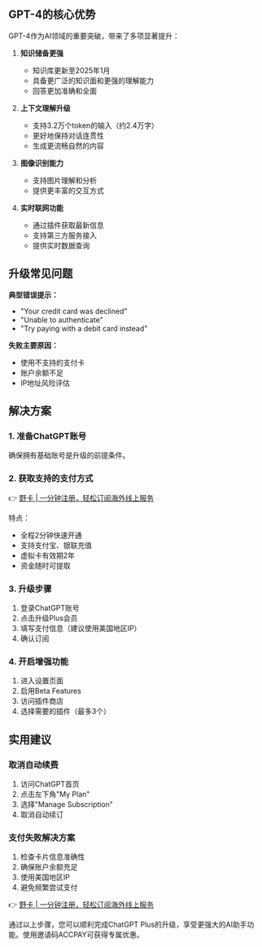 ## GPT-4的核心优势

GPT-4作为AI领域的重要突破，带来了多项显著提升：

1. **知识储备更强**
   - 知识库更新至2025年1月
   - 具备更广泛的知识面和更强的理解能力
   - 回答更加准确和全面

2. **上下文理解升级**
   - 支持3.2万个token的输入（约2.4万字）
   - 更好地保持对话连贯性
   - 生成更流畅自然的内容

3. **图像识别能力**
   - 支持图片理解和分析
   - 提供更丰富的交互方式

4. **实时联网功能**
   - 通过插件获取最新信息
   - 支持第三方服务接入
   - 提供实时数据查询

## 升级常见问题

**典型错误提示：**
- "Your credit card was declined"
- "Unable to authenticate"
- "Try paying with a debit card instead"

**失败主要原因：**
- 使用不支持的支付卡
- 账户余额不足
- IP地址风险评估

## 解决方案

### 1. 准备ChatGPT账号
确保拥有基础账号是升级的前提条件。

### 2. 获取支持的支付方式

👉 [野卡 | 一分钟注册，轻松订阅海外线上服务](https://bit.ly/bewildcard)

特点：
- 全程2分钟快速开通
- 支持支付宝、银联充值
- 虚拟卡有效期2年
- 资金随时可提取

### 3. 升级步骤

1. 登录ChatGPT账号
2. 点击升级Plus会员
3. 填写支付信息（建议使用美国地区IP）
4. 确认订阅

### 4. 开启增强功能

1. 进入设置页面
2. 启用Beta Features
3. 访问插件商店
4. 选择需要的插件（最多3个）

## 实用建议

### 取消自动续费
1. 访问ChatGPT首页
2. 点击左下角"My Plan"
3. 选择"Manage Subscription"
4. 取消自动续订

### 支付失败解决方案
1. 检查卡片信息准确性
2. 确保账户余额充足
3. 使用美国地区IP
4. 避免频繁尝试支付

👉 [野卡 | 一分钟注册，轻松订阅海外线上服务](https://bit.ly/bewildcard)

通过以上步骤，您可以顺利完成ChatGPT Plus的升级，享受更强大的AI助手功能。使用邀请码ACCPAY可获得专属优惠。